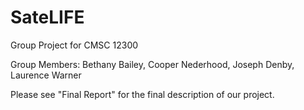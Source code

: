 # SateLIFE
Group Project for CMSC 12300

Group Members: Bethany Bailey, Cooper Nederhood, Joseph Denby, Laurence Warner

Please see "Final Report" for the final description of our project. 